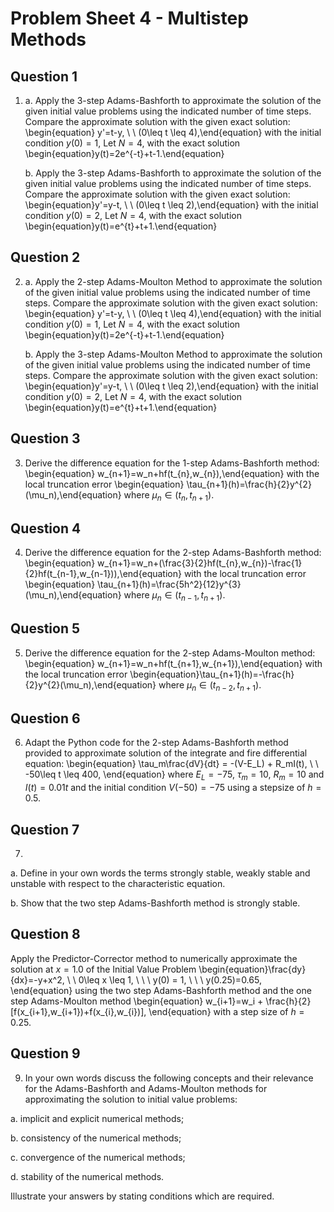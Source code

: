 <!-- #region -->
# Problem Sheet 4 - Multistep Methods
## Question 1

1. 
    a. Apply the 3-step Adams-Bashforth to approximate the solution of the given initial value problems using the indicated number of time steps. Compare the approximate solution with the given exact solution:
    \begin{equation} y'=t-y, \ \ (0\leq t \leq 4),\end{equation}
    with the initial condition $y(0)=1,$
    Let $N=4$,  with the exact solution
    \begin{equation}y(t)=2e^{-t}+t-1.\end{equation}


    b. Apply the 3-step Adams-Bashforth to approximate the solution of the given initial value problems using the indicated number of time steps. Compare the approximate solution with the given exact solution:
    \begin{equation}y'=y-t, \ \ (0\leq t \leq 2),\end{equation}
    with the initial condition $y(0)=2,$
    Let $N=4$, with the exact solution
    \begin{equation}y(t)=e^{t}+t+1.\end{equation}

## Question 2


2. 
    a. Apply the 2-step Adams-Moulton Method to approximate the solution of the given initial value problems using the indicated number of time steps. Compare the approximate solution with the given exact solution:
    \begin{equation} y'=t-y, \ \ (0\leq t \leq 4),\end{equation}
    with the initial condition $y(0)=1,$
    Let $N=4$,  with the exact solution
    \begin{equation}y(t)=2e^{-t}+t-1.\end{equation}

    b. Apply the 3-step Adams-Moulton Method to approximate the solution of the given initial value problems using the indicated number of time steps. Compare the approximate solution with the given exact solution:
    \begin{equation}y'=y-t, \ \ (0\leq t \leq 2),\end{equation}
    with the initial condition $y(0)=2,$
    Let $N=4$, with the exact solution
    \begin{equation}y(t)=e^{t}+t+1.\end{equation}


## Question 3


3. Derive the difference equation for the 1-step Adams-Bashforth method:
\begin{equation} w_{n+1}=w_n+hf(t_{n},w_{n}),\end{equation}
with the local truncation error
\begin{equation} \tau_{n+1}(h)=\frac{h}{2}y^{2}(\mu_n),\end{equation}
where $\mu_n \in (t_{n},t_{n+1})$.

## Question 4

4. Derive the difference equation for the 2-step Adams-Bashforth method:
\begin{equation} w_{n+1}=w_n+(\frac{3}{2}hf(t_{n},w_{n})-\frac{1}{2}hf(t_{n-1},w_{n-1})),\end{equation}
with the local truncation error
\begin{equation} \tau_{n+1}(h)=\frac{5h^2}{12}y^{3}(\mu_n),\end{equation}
where $\mu_n \in (t_{n-1},t_{n+1})$.


## Question 5

5. Derive the difference equation for the 2-step Adams-Moulton method:
\begin{equation} w_{n+1}=w_n+hf(t_{n+1},w_{n+1}),\end{equation}
with the local truncation error
\begin{equation}\tau_{n+1}(h)=-\frac{h}{2}y^{2}(\mu_n),\end{equation}
where $\mu_n \in (t_{n-2},t_{n+1})$.

## Question 6

6. Adapt the Python code for the 2-step Adams-Bashforth method provided to approximate solution of the integrate and fire differential equation:
   \begin{equation} \tau_m\frac{dV}{dt} = -(V-E_L) + R_mI(t),  \ \ -50\leq t \leq 400, \end{equation}
    where $E_L = -75$, $\tau_m = 10$,
    $R_m = 10$ and $I(t)=0.01t$
    and the initial condition
    $V(-50) = -75$ using a stepsize of $h=0.5$.
 

## Question 7


7. 

a. Define in your own words the terms strongly stable, weakly stable and unstable with respect to the characteristic equation.

b. Show that the two step Adams-Bashforth method is strongly stable.

## Question 8
Apply the Predictor-Corrector method to numerically approximate the solution at $x=1.0$ of the Initial Value Problem
\begin{equation}\frac{dy}{dx}=-y+x^2, \ \  0\leq x \leq 1,  \ \ \ y(0) = 1, \ \ \ y(0.25)=0.65, \end{equation}
using the two step Adams-Bashforth method and the one step Adams-Moulton method
\begin{equation} w_{i+1}=w_i + \frac{h}{2}[f(x_{i+1},w_{i+1})+f(x_{i},w_{i})], \end{equation}
with a step size of $h=0.25$.

## Question 9


9.  In your own words discuss the following concepts and their relevance for the
Adams-Bashforth and Adams-Moulton methods for approximating the solution
to initial value problems:

a. implicit and explicit numerical methods;

b. consistency of the numerical methods; 

c. convergence of the numerical methods; 

d. stability of the numerical methods. 

Illustrate your answers by stating conditions which are required.
